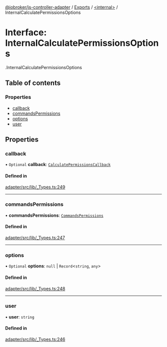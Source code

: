 [@iobroker/js-controller-adapter](../README.md) / [Exports](../modules.md) / [<internal\>](../modules/internal_.md) / InternalCalculatePermissionsOptions

# Interface: InternalCalculatePermissionsOptions

[<internal>](../modules/internal_.md).InternalCalculatePermissionsOptions

## Table of contents

### Properties

- [callback](internal_.InternalCalculatePermissionsOptions.md#callback)
- [commandsPermissions](internal_.InternalCalculatePermissionsOptions.md#commandspermissions)
- [options](internal_.InternalCalculatePermissionsOptions.md#options)
- [user](internal_.InternalCalculatePermissionsOptions.md#user)

## Properties

### callback

• `Optional` **callback**: [`CalculatePermissionsCallback`](../modules/internal_.md#calculatepermissionscallback)

#### Defined in

[adapter/src/lib/_Types.ts:249](https://github.com/ioBroker/ioBroker.js-controller/blob/b9cc8f0d/packages/adapter/src/lib/_Types.ts#L249)

___

### commandsPermissions

• **commandsPermissions**: [`CommandsPermissions`](../modules/internal_.md#commandspermissions)

#### Defined in

[adapter/src/lib/_Types.ts:247](https://github.com/ioBroker/ioBroker.js-controller/blob/b9cc8f0d/packages/adapter/src/lib/_Types.ts#L247)

___

### options

• `Optional` **options**: ``null`` \| `Record`<`string`, `any`\>

#### Defined in

[adapter/src/lib/_Types.ts:248](https://github.com/ioBroker/ioBroker.js-controller/blob/b9cc8f0d/packages/adapter/src/lib/_Types.ts#L248)

___

### user

• **user**: `string`

#### Defined in

[adapter/src/lib/_Types.ts:246](https://github.com/ioBroker/ioBroker.js-controller/blob/b9cc8f0d/packages/adapter/src/lib/_Types.ts#L246)
